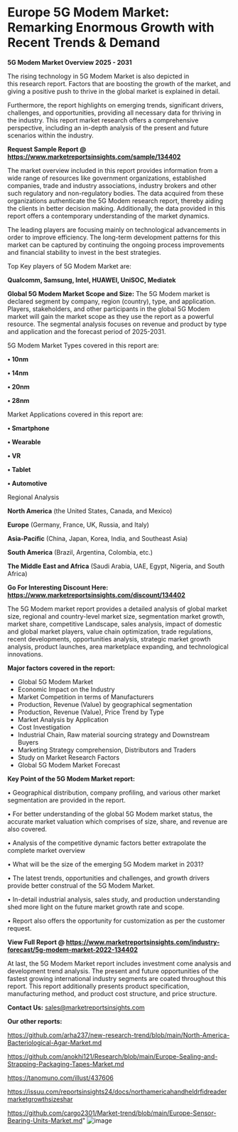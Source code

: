# Europe 5G Modem Market: Remarking Enormous Growth with Recent Trends & Demand

<Strong> 5G Modem Market Overview 2025 - 2031</strong>

The rising technology in 5G Modem Market is also depicted in this research report. Factors that are boosting the growth of the market, and giving a positive push to thrive in the global market is explained in detail.

Furthermore, the report highlights on emerging trends, significant drivers, challenges, and opportunities, providing all necessary data for thriving in the industry. This report market research offers a comprehensive perspective, including an in-depth analysis of the present and future scenarios within the industry.

<strong>Request Sample Report @ <a href=https://www.marketreportsinsights.com/sample/134402>https://www.marketreportsinsights.com/sample/134402</a></strong>

The market overview included in this report provides information from a wide range of resources like government organizations, established companies, trade and industry associations, industry brokers and other such regulatory and non-regulatory bodies. The data acquired from these organizations authenticate the 5G Modem research report, thereby aiding the clients in better decision making. Additionally, the data provided in this report offers a contemporary understanding of the market dynamics.

The leading players are focusing mainly on technological advancements in order to improve efficiency. The long-term development patterns for this market can be captured by continuing the ongoing process improvements and financial stability to invest in the best strategies.

Top Key players of 5G Modem Market are:

<strong>Qualcomm, Samsung, Intel, HUAWEI, UniSOC, Mediatek</strong>

<strong><b>Global 5G Modem Market Scope and Size:</b></strong>
The 5G Modem market is declared segment by company, region (country), type, and application. Players, stakeholders, and other participants in the global 5G Modem market will gain the market scope as they use the report as a powerful resource. The segmental analysis focuses on revenue and product by type and application and the forecast period of 2025-2031.

5G Modem Market Types covered in this report are:

<strong>• 10nm

• 14nm

• 20nm

• 28nm</strong>

Market Applications covered in this report are:

<strong>• Smartphone

• Wearable

• VR

• Tablet

• Automotive</strong> 

Regional Analysis

<strong>North America</strong> (the United States, Canada, and Mexico)

<strong>Europe</strong> (Germany, France, UK, Russia, and Italy)

<strong>Asia-Pacific</strong> (China, Japan, Korea, India, and Southeast Asia)

<strong>South America</strong> (Brazil, Argentina, Colombia, etc.)

<strong>The Middle East and Africa</strong> (Saudi Arabia, UAE, Egypt, Nigeria, and South Africa)

<strong>Go For Interesting Discount Here: <a href=https://www.marketreportsinsights.com/discount/134402>https://www.marketreportsinsights.com/discount/134402</a></strong>

The 5G Modem market report provides a detailed analysis of global market size, regional and country-level market size, segmentation market growth, market share, competitive Landscape, sales analysis, impact of domestic and global market players, value chain optimization, trade regulations, recent developments, opportunities analysis, strategic market growth analysis, product launches, area marketplace expanding, and technological innovations.

<strong><b>Major factors covered in the report:</b></strong>
<ul>
  <li>Global 5G Modem Market </li>
  <li>Economic Impact on the Industry</li>
  <li>Market Competition in terms of Manufacturers</li>
  <li>Production, Revenue (Value) by geographical segmentation</li>
  <li>Production, Revenue (Value), Price Trend by Type</li>
  <li>Market Analysis by Application</li>
  <li>Cost Investigation</li>
  <li>Industrial Chain, Raw material sourcing strategy and Downstream Buyers</li>
  <li>Marketing Strategy comprehension, Distributors and Traders</li>
  <li>Study on Market Research Factors</li>
  <li>Global 5G Modem Market Forecast</li>
</ul>

<strong><b>Key Point of the 5G Modem Market report:</b></strong>

• Geographical distribution, company profiling, and various other market segmentation are provided in the report.

• For better understanding of the global 5G Modem market status, the accurate market valuation which comprises of size, share, and revenue are also covered.

• Analysis of the competitive dynamic factors better extrapolate the complete market overview

• What will be the size of the emerging 5G Modem market in 2031?

• The latest trends, opportunities and challenges, and growth drivers provide better construal of the 5G Modem Market.

• In-detail industrial analysis, sales study, and production understanding shed more light on the future market growth rate and scope.

• Report also offers the opportunity for customization as per the customer request.

<strong><b>View Full Report @ <a href=https://www.marketreportsinsights.com/industry-forecast/5g-modem-market-2022-134402>https://www.marketreportsinsights.com/industry-forecast/5g-modem-market-2022-134402</a></b></strong>


At last, the 5G Modem Market report includes investment come analysis and development trend analysis. The present and future opportunities of the fastest growing international industry segments are coated throughout this report. This report additionally presents product specification, manufacturing method, and product cost structure, and price structure.

<strong>Contact Us:</strong>
sales@marketreportsinsights.com

<strong>Our other reports:</strong>

<a href=https://github.com/arha237/new-research-trend/blob/main/North-America-Bacteriological-Agar-Market.md>https://github.com/arha237/new-research-trend/blob/main/North-America-Bacteriological-Agar-Market.md</a>

<a href=https://github.com/anokhi121/Research/blob/main/Europe-Sealing-and-Strapping-Packaging-Tapes-Market.md>https://github.com/anokhi121/Research/blob/main/Europe-Sealing-and-Strapping-Packaging-Tapes-Market.md</a>

<a href=https://tanomuno.com/illust/437606>https://tanomuno.com/illust/437606</a>

<a href=https://issuu.com/reportsinsights24/docs/northamericahandheldrfidreadermarketgrowthsizeshar>https://issuu.com/reportsinsights24/docs/northamericahandheldrfidreadermarketgrowthsizeshar</a>

<a href=https://github.com/cargo2301/Market-trend/blob/main/Europe-Sensor-Bearing-Units-Market.md>https://github.com/cargo2301/Market-trend/blob/main/Europe-Sensor-Bearing-Units-Market.md</a>"
![image](https://github.com/user-attachments/assets/40b305bc-67a6-4428-b01f-c8ea73f7c4dc)
